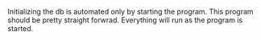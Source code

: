 Initializing the db is automated only by starting the program. 
This program should be pretty straight forwrad. Everything will run as the program is started.